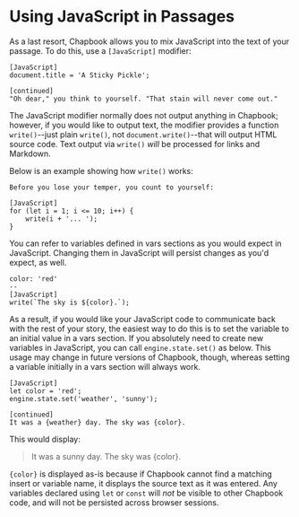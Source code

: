 # Using JavaScript in Passages

As a last resort, Chapbook allows you to mix JavaScript into the text of your passage. To do this, use a `[JavaScript]` modifier:

```
[JavaScript]
document.title = 'A Sticky Pickle';

[continued]
"Oh dear," you think to yourself. "That stain will never come out."
```

The JavaScript modifier normally does not output anything in Chapbook; however, if you would like to output text, the modifier provides a function `write()`--just plain `write()`, not `document.write()`--that will output HTML source code. Text output via `write()` _will_ be processed for links and Markdown.

Below is an example showing how `write()` works:

```
Before you lose your temper, you count to yourself:

[JavaScript]
for (let i = 1; i <= 10; i++) {
	write(i + '... ');
}
```

You can refer to variables defined in vars sections as you would expect in JavaScript. Changing them in JavaScript will persist changes as you'd expect, as well.

```
color: 'red'
--
[JavaScript]
write(`The sky is ${color}.`);
```

As a result, if you would like your JavaScript code to communicate back with the rest of your story, the easiest way to do this is to set the variable to an initial value in a vars section. If you absolutely need to create new variables in JavaScript, you can call `engine.state.set()` as below. This usage may change in future versions of Chapbook, though, whereas setting a variable initially in a vars section will always work.

```
[JavaScript]
let color = 'red';
engine.state.set('weather', 'sunny');

[continued]
It was a {weather} day. The sky was {color}.
```

This would display:

> It was a sunny day. The sky was {color}.

`{color}` is displayed as-is because if Chapbook cannot find a matching insert or variable name, it displays the source text as it was entered. Any variables declared using `let` or `const` will *not* be visible to other Chapbook code, and will not be persisted across browser sessions.
